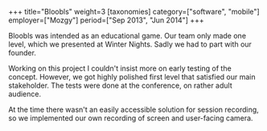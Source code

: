 +++
title="Bloobls"
weight=3
[taxonomies]
category=["software", "mobile"]
employer=["Mozgy"]
period=["Sep 2013", "Jun 2014"]
+++

Bloobls was intended as an educational game. Our team only made one level, which we presented at Winter Nights. Sadly we had to part with our founder.

Working on this project I couldn't insist more on early testing of the concept. However, we got highly polished first level that satisfied our main stakeholder. The tests were done at the conference, on rather adult audience.

At the time there wasn't an easily accessible solution for session recording, so we implemented our own recording of screen and user-facing camera.